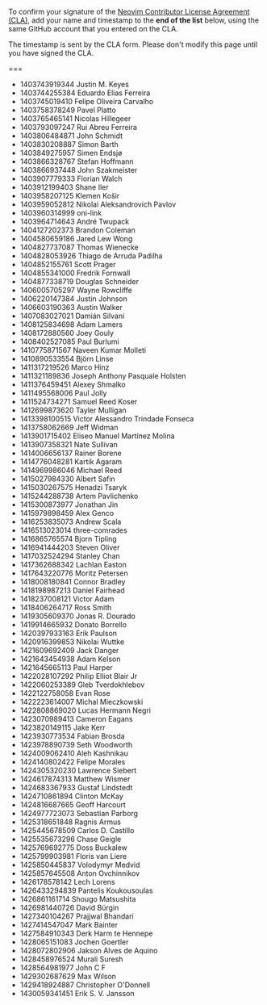To confirm your signature of the [Neovim Contributor License Agreement (CLA)](https://docs.google.com/forms/d/1u54bpbwzneDIRltFx1TGi2evKxY3w0cOV3vlpj8DPbg/viewform), add your name and timestamp to the **end of the list** below, using the same GitHub account that you entered on the CLA. 

The timestamp is sent by the CLA form. Please don't modify this page until you have signed the CLA.

===
- 1403743919344 Justin M. Keyes
- 1403744255384 Eduardo Elias Ferreira
- 1403745019410 Felipe Oliveira Carvalho
- 1403758378249 Pavel Platto
- 1403765465141 Nicolas Hillegeer
- 1403793097247 Rui Abreu Ferreira
- 1403806484871 John Schmidt
- 1403830208887 Simon Barth
- 1403849275957 Simen Endsjø
- 1403866328767 Stefan Hoffmann
- 1403866937448 John Szakmeister
- 1403907779333 Florian Walch
- 1403912199403 Shane Iler
- 1403958207125 Klemen Košir
- 1403959052812 Nikolai Aleksandrovich Pavlov
- 1403960314999 oni-link
- 1403964714643 André Twupack
- 1404127202373 Brandon Coleman
- 1404580659186 Jared Lew Wong
- 1404827737087 Thomas Wienecke
- 1404828053926 Thiago de Arruda Padilha
- 1404852155761 Scott Prager
- 1404855341000 Fredrik Fornwall
- 1404877338719 Douglas Schneider
- 1406005705297 Wayne Rowcliffe
- 1406220147384 Justin Johnson
- 1406603190363 Austin Walker
- 1407083027021 Damián Silvani
- 1408125834698 Adam Lamers
- 1408172880560 Joey Gouly
- 1408402527085 Paul Burlumi
- 1410775871567 Naveen Kumar Molleti
- 1410890533554 Björn Linse
- 1411317219526 Marco Hinz
- 1411321189836 Joseph Anthony Pasquale Holsten
- 1411376459451 Alexey Shmalko
- 1411495568006 Paul Jolly
- 1411524734271 Samuel Reed Koser
- 1412699873620 Tayler Mulligan
- 1413398100515 Victor Alessandro Trindade Fonseca
- 1413758062669 Jeff Widman
- 1413901715402 Eliseo Manuel Martínez Molina
- 1413907358321 Nate Sullivan
- 1414006656137 Rainer Borene
- 1414776048281 Kartik Agaram
- 1414969986046 Michael Reed
- 1415027984330 Albert Safin
- 1415030267575 Henadzi Tsaryk
- 1415244288738 Artem Pavlichenko
- 1415300873977 Jonathan Jin
- 1415979898459 Alex Genco
- 1416253835073 Andrew Scala
- 1416513023014 three-comrades
- 1416865765574 Bjorn Tipling
- 1416941444203 Steven Oliver
- 1417032524294 Stanley Chan
- 1417362688342 Lachlan Easton
- 1417643220776 Moritz Petersen
- 1418008180841 Connor Bradley
- 1418198987213 Daniel Fairhead
- 1418237008121 Victor Adam
- 1418406264717 Ross Smith
- 1419305609370 Jonas R. Dourado
- 1419914665932 Donato Borrello
- 1420397933163 Erik Paulson
- 1420916399853 Nikolai Wuttke
- 1421609692409 Jack Danger
- 1421643454938 Adam Kelson
- 1421645665113 Paul Harper
- 1422028107292 Philip Elliot Blair Jr
- 1422060253389 Gleb Tverdokhlebov
- 1422122758058 Evan Rose
- 1422223614007 Michal Mieczkowski
- 1422808869020 Lucas Hermann Negri
- 1423070989413 Cameron Eagans
- 1423820149115 Jake Kerr
- 1423930773534 Fabian Brosda
- 1423978890739 Seth Woodworth
- 1424009062410 Aleh Kashnikau
- 1424140802422 Felipe Morales
- 1424305320230 Lawrence Siebert
- 1424617874313 Matthew Wismer
- 1424683367933 Gustaf Lindstedt
- 1424710861894 Clinton McKay
- 1424816687665 Geoff Harcourt
- 1424977723073 Sebastian Parborg
- 1425318651848 Ragnis Armus
- 1425445678509 Carlos D. Castillo
- 1425535673296 Chase Geigle
- 1425769692775 Doss Buckalew
- 1425799903981 Floris van Liere
- 1425850445837 Volodymyr Medvid
- 1425857645508 Anton Ovchinnikov
- 1426178578142 Lech Lorens
- 1426433294839 Pantelis Koukousoulas
- 1426861161714 Shougo Matsushita
- 1426981440726 David Bürgin
- 1427340104267 Prajjwal Bhandari
- 1427414547047 Mark Bainter
- 1427584910343 Derk Harm te Hennepe
- 1428065151083 Jochen Goertler
- 1428072802906 Jakson Alves de Aquino
- 1428458976524 Murali Suresh
- 1428564981977 John C F
- 1429302687629 Max Wilson
- 1429418924887 Christopher O'Donnell
- 1430059341451 Erik S. V. Jansson